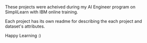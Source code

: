 These projects were acheived during my AI Engineer program on SimpliLearn with IBM online training.

Each project has its own readme for describing the each project and dataset's attributes.



Happy Learning :)
